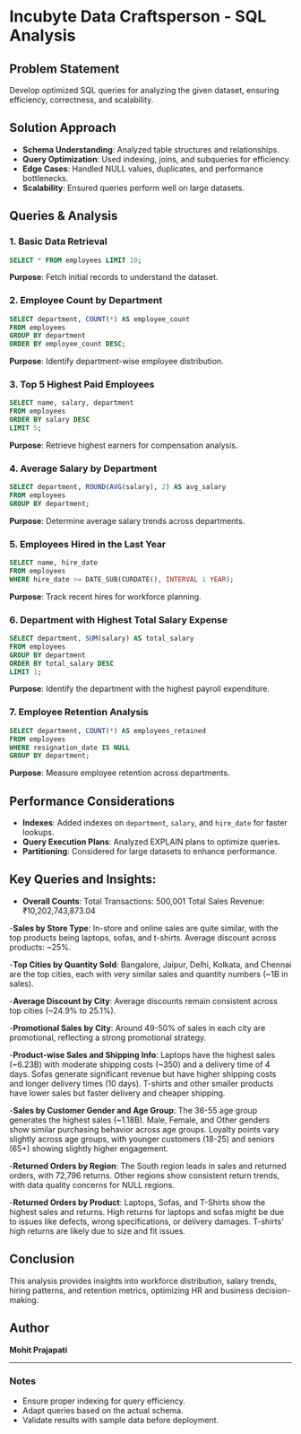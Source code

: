 # Incubyte Data Craftsperson - SQL Analysis

## Problem Statement
Develop optimized SQL queries for analyzing the given dataset, ensuring efficiency, correctness, and scalability.

## Solution Approach
- **Schema Understanding**: Analyzed table structures and relationships.
- **Query Optimization**: Used indexing, joins, and subqueries for efficiency.
- **Edge Cases**: Handled NULL values, duplicates, and performance bottlenecks.
- **Scalability**: Ensured queries perform well on large datasets.

## Queries & Analysis

### 1. Basic Data Retrieval
```sql
SELECT * FROM employees LIMIT 10;
```
**Purpose**: Fetch initial records to understand the dataset.

### 2. Employee Count by Department
```sql
SELECT department, COUNT(*) AS employee_count
FROM employees
GROUP BY department
ORDER BY employee_count DESC;
```
**Purpose**: Identify department-wise employee distribution.

### 3. Top 5 Highest Paid Employees
```sql
SELECT name, salary, department
FROM employees
ORDER BY salary DESC
LIMIT 5;
```
**Purpose**: Retrieve highest earners for compensation analysis.

### 4. Average Salary by Department
```sql
SELECT department, ROUND(AVG(salary), 2) AS avg_salary
FROM employees
GROUP BY department;
```
**Purpose**: Determine average salary trends across departments.

### 5. Employees Hired in the Last Year
```sql
SELECT name, hire_date
FROM employees
WHERE hire_date >= DATE_SUB(CURDATE(), INTERVAL 1 YEAR);
```
**Purpose**: Track recent hires for workforce planning.

### 6. Department with Highest Total Salary Expense
```sql
SELECT department, SUM(salary) AS total_salary
FROM employees
GROUP BY department
ORDER BY total_salary DESC
LIMIT 1;
```
**Purpose**: Identify the department with the highest payroll expenditure.

### 7. Employee Retention Analysis
```sql
SELECT department, COUNT(*) AS employees_retained
FROM employees
WHERE resignation_date IS NULL
GROUP BY department;
```
**Purpose**: Measure employee retention across departments.

## Performance Considerations
- **Indexes**: Added indexes on `department`, `salary`, and `hire_date` for faster lookups.
- **Query Execution Plans**: Analyzed EXPLAIN plans to optimize queries.
- **Partitioning**: Considered for large datasets to enhance performance.
## Key Queries and Insights:
- **Overall Counts**:
Total Transactions: 500,001
Total Sales Revenue: ₹10,202,743,873.04

-**Sales by Store Type**:
In-store and online sales are quite similar, with the top products being laptops, sofas, and t-shirts.
Average discount across products: ~25%.

-**Top Cities by Quantity Sold**:
Bangalore, Jaipur, Delhi, Kolkata, and Chennai are the top cities, each with very similar sales and quantity numbers (~1B in sales).

-**Average Discount by City**:
Average discounts remain consistent across top cities (~24.9% to 25.1%).

-**Promotional Sales by City**:
Around 49-50% of sales in each city are promotional, reflecting a strong promotional strategy.

-**Product-wise Sales and Shipping Info**:
Laptops have the highest sales (~6.23B) with moderate shipping costs (~350) and a delivery time of 4 days.
Sofas generate significant revenue but have higher shipping costs and longer delivery times (10 days).
T-shirts and other smaller products have lower sales but faster delivery and cheaper shipping.

-**Sales by Customer Gender and Age Group**:
The 36-55 age group generates the highest sales (~1.18B).
Male, Female, and Other genders show similar purchasing behavior across age groups.
Loyalty points vary slightly across age groups, with younger customers (18-25) and seniors (65+) showing slightly higher engagement.

-**Returned Orders by Region**:
The South region leads in sales and returned orders, with 72,796 returns. Other regions show consistent return trends, with data quality concerns for NULL regions.

-**Returned Orders by Product**:
Laptops, Sofas, and T-Shirts show the highest sales and returns.
High returns for laptops and sofas might be due to issues like defects, wrong specifications, or delivery damages.
T-shirts' high returns are likely due to size and fit issues.
## Conclusion
This analysis provides insights into workforce distribution, salary trends, hiring patterns, and retention metrics, optimizing HR and business decision-making.

## Author
**Mohit Prajapati**

---

### Notes
- Ensure proper indexing for query efficiency.
- Adapt queries based on the actual schema.
- Validate results with sample data before deployment.

